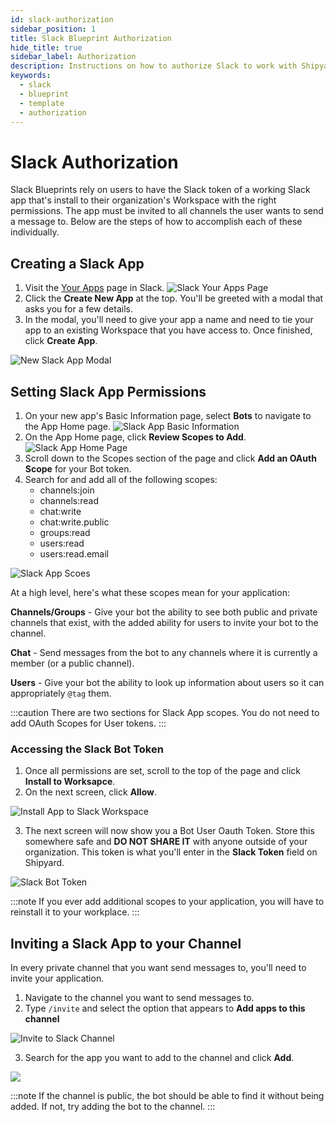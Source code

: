 ```yaml
---
id: slack-authorization
sidebar_position: 1
title: Slack Blueprint Authorization
hide_title: true
sidebar_label: Authorization
description: Instructions on how to authorize Slack to work with Shipyard's low-code Slack templates.
keywords:
  - slack
  - blueprint
  - template
  - authorization
---
```


# Slack Authorization

Slack Blueprints rely on users to have the Slack token of a working Slack app that's install to their organization's Workspace with the right permissions. The app must be invited to all channels the user wants to send a message to. Below are the steps of how to accomplish each of these individually.

## Creating a Slack App
1. Visit the [Your Apps](https://api.slack.com/apps) page in Slack.
![Slack Your Apps Page](../../.gitbook/assets/shipyard_2021_04_05_11_56_09.png)
2. Click the **Create New App** at the top. You'll be greeted with a modal that asks you for a few details.
3. In the modal, you'll need to give your app a name and need to tie your app to an existing Workspace that you have access to. Once finished, click **Create App**.

![New Slack App Modal](../../.gitbook/assets/slack_new_app_modal.png)

## Setting Slack App Permissions
1. On your new app's Basic Information page, select **Bots** to navigate to the App Home page.
![Slack App Basic Information](../../.gitbook/assets/slack_app_basic_info.png)
2. On the App Home page, click **Review Scopes to Add**.
![Slack App Home Page](../../.gitbook/assets/slack_app_home.png)
3. Scroll down to the Scopes section of the page and click **Add an OAuth Scope** for your Bot token.
4. Search for and add all of the following scopes:
   - channels:join
   - channels:read
   - chat:write
   - chat:write.public
   - groups:read
   - users:read
   - users:read.email
  
![Slack App Scoes](../../.gitbook/assets/slack_app_scopes.png)

At a high level, here's what these scopes mean for your application:

**Channels/Groups** - Give your bot the ability to see both public and private channels that exist, with the added ability for users to invite your bot to the channel.

**Chat** - Send messages from the bot to any channels where it is currently a member (or a public channel).

**Users** - Give your bot the ability to look up information about users so it can appropriately `@tag` them.

:::caution
There are two sections for Slack App scopes. You do not need to add OAuth Scopes for User tokens.
:::

### Accessing the Slack Bot Token
1. Once all permissions are set, scroll to the top of the page and click **Install to Worksapce**.
2. On the next screen, click **Allow**.

![Install App to Slack Workspace](../../.gitbook/assets/slack_install_to_workspace.png)

3. The next screen will now show you a Bot User Oauth Token. Store this somewhere safe and **DO NOT SHARE IT** with anyone outside of your organization. This token is what you'll enter in the **Slack Token** field on Shipyard.

![Slack Bot Token](../../.gitbook/assets/shipyard_2021_04_05_12_58_06.png)

:::note
If you ever add additional scopes to your application, you will have to reinstall it to your workplace.
:::

## Inviting a Slack App to your Channel
In every private channel that you want send messages to, you'll need to invite your application. 

1. Navigate to the channel you want to send messages to.
2. Type `/invite` and select the option that appears to **Add apps to this channel**

![Invite to Slack Channel](../../.gitbook/assets/shipyard_2021_04_05_12_24_36.png)

3. Search for the app you want to add to the channel and click **Add**.

![](../../.gitbook/assets/shipyard_2021_04_05_12_26_54.png)

:::note
If the channel is public, the bot should be able to find it without being added. If not, try adding the bot to the channel.
:::